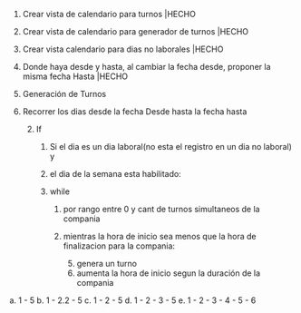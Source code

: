 1. Crear vista de calendario para turnos    |HECHO
2. Crear vista de calendario para generador de turnos   |HECHO
3. Crear vista calendario para dias no laborales    |HECHO
4. Donde haya desde y hasta, al cambiar la fecha desde, proponer la misma fecha Hasta    |HECHO
5. Generación de Turnos


1. Recorrer los dias desde la fecha Desde hasta la fecha hasta
    
    2. If
       1. Si el dia es un dia laboral(no esta el registro en un dia no laboral) y 
       2. el dia de la semana esta habilitado:
        
       3. while 
           1. por rango entre 0 y cant de turnos simultaneos de la compania 
           
           4. mientras la hora de inicio sea menos que la hora de finalizacion para la compania:
            
                5. genera un turno
                6. aumenta la hora de inicio segun la duración de la compania
    

a. 1 - 5
b. 1 - 2.2 - 5
c. 1 - 2 - 5 
d. 1 - 2 - 3 - 5
e. 1 - 2 - 3 - 4 - 5 - 6